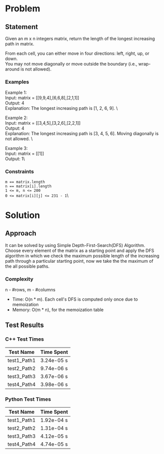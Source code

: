 # Problem

## Statement
Given an m x n integers matrix, return the length of the longest increasing path in matrix.

From each cell, you can either move in four directions: left, right, up, or down. \
You may not move diagonally or move outside the boundary (i.e., wrap-around is not allowed).

### Examples
Example 1:\
Input: matrix = [[9,9,4],[6,6,8],[2,1,1]]\
Output: 4\
Explanation: The longest increasing path is [1, 2, 6, 9]. \

Example 2:\
Input: matrix = [[3,4,5],[3,2,6],[2,2,1]]\
Output: 4\
Explanation: The longest increasing path is [3, 4, 5, 6]. Moving diagonally is not allowed. \

Example 3:\
Input: matrix = [[1]]\
Output: 1\

### Constraints
`m == matrix.length`\
`n == matrix[i].length`\
`1 <= m, n <= 200`\
`0 <= matrix[i][j] <= 231 - 1`\

# Solution

## Approach
It can be solved by using Simple Depth-First-Search(DFS) Algorithm. \
Choose every element of the matrix as a starting point and apply the DFS algorithm in which we check the maximum possible length of the increasing path through a particular starting point, now we take the the maximum of the all possible paths. 

### Complexity
n - #rows, m - #columns
- Time: O(n * m). Each cell's DFS is computed only once due to memoization
- Memory: O(m * n), for the memoization table

## Test Results

### C++ Test Times

| Test Name | Time Spent |
| --- | --- |
| test1_Path1 | 3.24e-05 s |
| test2_Path2 | 9.74e-06 s |
| test3_Path3 | 3.67e-06 s |
| test4_Path4 | 3.98e-06 s |

### Python Test Times

| Test Name | Time Spent |
| --- | --- |
| test1_Path1 | 1.92e-04 s |
| test2_Path2 | 1.31e-04 s |
| test3_Path3 | 4.12e-05 s |
| test4_Path4 | 4.74e-05 s |
